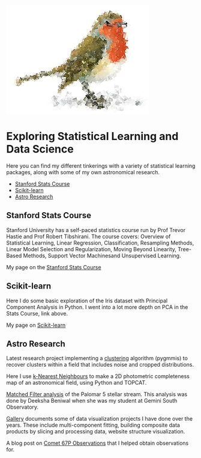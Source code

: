 ![logo](/images/clanrobin_logo.jpg)
# Exploring Statistical Learning and Data Science
Here you can find my different tinkerings with a variety of statistical learning packages, along with some of my own astronomical research.

- [Stanford Stats Course](#stanford-stats-course)
- [Scikit-learn](#scikit-learn)
- [Astro Research](#astro-research)

## Stanford Stats Course
Stanford University has a self-paced statistics course run by Prof Trevor Hastie and Prof Robert Tibshirani.
The course covers: Overview of Statistical Learning, Linear Regression, Classification, Resampling Methods, Linear Model Selection and Regularization, Moving Beyond Linearity, Tree-Based Methods, Support Vector Machinesand  Unsupervised Learning.

My page on the [Stanford Stats Course](/statscourse/statscourse.md)

## Scikit-learn
Here I do some basic exploration of the Iris dataset with Principal Component Analysis in Python.
I went into a lot more depth on PCA in the Stats Course, link above.

My page on [Scikit-learn](/scikit-learn/scikit-learn.md) 

## Astro Research
Latest research project implementing a [clustering](/Clustering/Pygmmis_Test.md) algorithm (pygmmis) to recover clusters within a field that includes noise and cropped distributions. 

Here I use [k-Nearest Neighbours](/astro/kNN_example.html) to make a 2D photometric completeness map of an astronomical field, using Python and TOPCAT.

[Matched Filter analysis](/MatchedFilter/MatchedFilter.md) of the Palomar 5 stellar stream. This analysis was done by Deeksha Beniwal when she was my student at Gemini South Observatory.

[Gallery](/Gallery/Gallery.md) documents some of data visualization projects I have done over the years. These include multi-component fitting, building composite data products by slicing and processing data, website structure visualization.

A blog post on [Comet 67P Observations](http://www.gemini.edu/blog/blog/2015/08/13/gemini-spots-rosetta-on-its-way-back-to-the-sun/) that I helped obtain observations for.

<!--My page on using some data analysis techniques in [Astronomy](/astro/astro.md) -->

<!--
### Markdown

Markdown is a lightweight and easy-to-use syntax for styling your writing. It includes conventions for

```markdown
Syntax highlighted code block

# Header 1
## Header 2
### Header 3

- Bulleted
- List

1. Numbered
2. List

**Bold** and _Italic_ and `Code` text

[Link](url) and ![Image](src)
```

For more details see [GitHub Flavored Markdown](https://guides.github.com/features/mastering-markdown/).

### Jekyll Themes

Your Pages site will use the layout and styles from the Jekyll theme you have selected in your [repository settings](https://github.com/clanrobin/clanrobin.github.io/settings). The name of this theme is saved in the Jekyll `_config.yml` configuration file.

### Support or Contact

Having trouble with Pages? Check out our [documentation](https://help.github.com/categories/github-pages-basics/) or [contact support](https://github.com/contact) and we’ll help you sort it out.
-->
